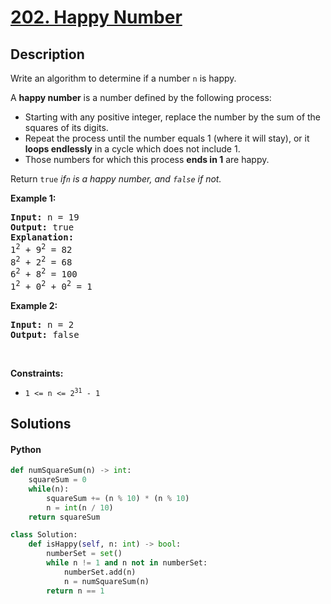 # [202. Happy Number](https://leetcode.com/problems/happy-number/description/?envType=study-plan-v2&envId=top-interview-150)

## Description

Write an algorithm to determine if a number `n` is happy.

A <b>happy number</b> is a number defined by the following process:

- Starting with any positive integer, replace the number by the sum of the squares of its digits.
- Repeat the process until the number equals 1 (where it will stay), or it <b>loops endlessly</b> in a cycle which does not include 1.
- Those numbers for which this process <b>ends in 1</b> are happy.

Return `true` <i>if`n` is a happy number, and `false` if not.</i>

<p><strong class="example">Example 1:</strong></p>

<pre>
<strong>Input:</strong> n = 19
<strong>Output:</strong> true
<strong>Explanation:</strong>
1<sup>2</sup> + 9<sup>2</sup> = 82
8<sup>2</sup> + 2<sup>2</sup> = 68
6<sup>2</sup> + 8<sup>2</sup> = 100
1<sup>2</sup> + 0<sup>2</sup> + 0<sup>2</sup> = 1
</pre>

<p><strong class="example">Example 2:</strong></p>

<pre>
<strong>Input:</strong> n = 2
<strong>Output:</strong> false
</pre>

<p>&nbsp;</p>
<p><strong>Constraints:</strong></p>

<ul>
	<li><code>1 &lt;= n &lt;= 2<sup>31</sup> - 1</code></li>
</ul>

## Solutions

#### Python

```python
def numSquareSum(n) -> int:
    squareSum = 0
    while(n):
        squareSum += (n % 10) * (n % 10)
        n = int(n / 10)
    return squareSum

class Solution:
    def isHappy(self, n: int) -> bool:
        numberSet = set()
        while n != 1 and n not in numberSet:
            numberSet.add(n)
            n = numSquareSum(n)
        return n == 1
```
